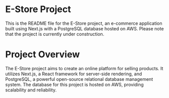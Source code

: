 # E-Store Project
This is the README file for the E-Store project, an e-commerce application built using Next.js with a PostgreSQL database hosted on AWS. Please note that the project is currently under construction.

# Project Overview
The E-Store project aims to create an online platform for selling products. It utilizes Next.js, a React framework for server-side rendering, and PostgreSQL, a powerful open-source relational database management system. The database for this project is hosted on AWS, providing scalability and reliability.
